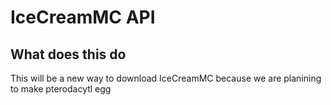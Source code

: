 # IceCreamMC API
## What does this do
This will be a new way to download IceCreamMC because we are planining to make pterodacytl egg
